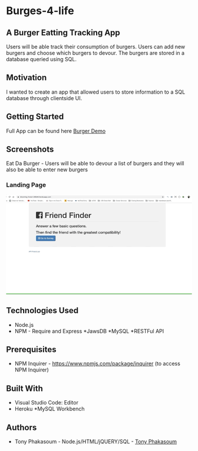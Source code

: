 # Burges-4-life
## A Burger Eatting Tracking App
Users will be able track their consumption of burgers. Users can add new burgers and choose which burgers to devour. The burgers are stored in a database queried using SQL.
## Motivation
I wanted to create an app that allowed users to store information to a SQL database through clientside UI.

## Getting Started
Full App can be found here [Burger Demo](https://stark-temple-90757.herokuapp.com/)

## Screenshots
Eat Da Burger - Users will be able to devour a list of burgers and they will also be able to enter new burgers

### Landing Page

![Image of question screen](https://github.com/tonyphak/FriendFinder/blob/master/images/gif1.gif)


## Technologies Used
* Node.js
* NPM - Require and Express
*JawsDB
*MySQL
*RESTFul API
## Prerequisites
* NPM Inquirer - https://www.npmjs.com/package/inquirer (to access NPM Inquirer)
## Built With
* Visual Studio Code: Editor
* Heroku
*MySQL Workbench
## Authors
* Tony Phakasoum - Node.js/HTML/jQUERY/SQL   - [Tony Phakasoum](https://github.com/tonyphak)

